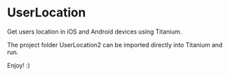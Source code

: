 UserLocation
============

Get users location in iOS and Android devices using Titanium.

The project folder UserLocation2 can be imported directly into Titanium and run.

Enjoy! :)

